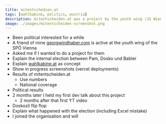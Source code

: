 ```yaml
---
title: mitentschedien.at
tags: [wahlkabine, politics, austria]
description: mitentscheiden.at was a project by the youth wing (JG Wien) of the Austrian social democrats (SPÖ).
image: ./images/mitentscheiden-screenshot.png
---
```


- Been political interested for a while
- A friend of mine [georgwindhaber.com](https://georgwindhaber.com) is active at the youth wing of the SPÖ Vienna
- Asked me if I wanted to do a project for them
- Explain the internal election between Pam, Dosko und Babler
- Explain [wahlkabine.at](wahlkabine.at) as concept
- Show in progress screenshots (vercel deployments)
- Results of mitentscheiden.at
  - Use numbers
  - National coverage
- Political results
- 2 months later I held my first dev talk about this project
  - 2 months after that first YT video
- Doskozil flip flop
- Explain what happened with the election (including Excel mistake)
- I joined the organisation and will
